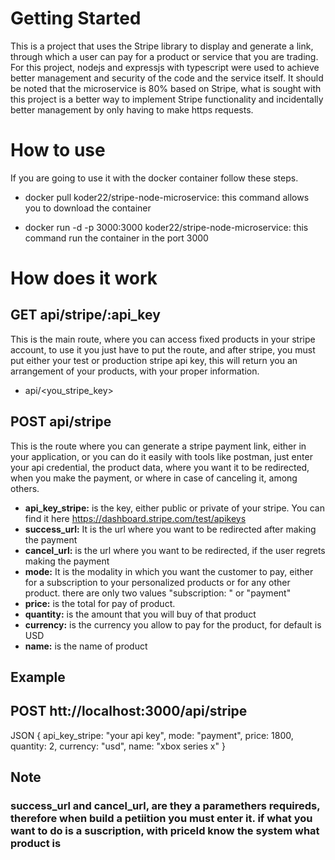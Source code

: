 # Getting Started

This is a project that uses the Stripe library to display and generate a link, through which a user can pay for a product or service that you are trading. For this project, nodejs and expressjs with typescript were used to achieve better management and security of the code and the service itself. It should be noted that the microservice is 80% based on Stripe, what is sought with this project is a better way to implement Stripe functionality and incidentally better management by only having to make https requests.

# How to use

If you are going to use it with the docker container follow these steps.

- docker pull koder22/stripe-node-microservice: this command allows you to download the container

- docker run -d -p 3000:3000 koder22/stripe-node-microservice: this command run the container in the port 3000

# How does it work

## GET api/stripe/:api_key

This is the main route, where you can access fixed products in your stripe account, to use it you just have to put the route, and after stripe, you must put either your test or production stripe api key, this will return you an arrangement of your products, with your proper information.

- api/<you_stripe_key>

## POST api/stripe

This is the route where you can generate a stripe payment link, either in your application, or you can do it easily with tools like postman, just enter your api credential, the product data, where you want it to be redirected, when you make the payment, or where in case of canceling it, among others.

* **api_key_stripe:** is the key, either public or private of your stripe. You can find it here https://dashboard.stripe.com/test/apikeys
* **success_url:** It is the url where you want to be redirected after making the payment
* **cancel_url:** is the url where you want to be redirected, if the user regrets making the payment
* **mode:** It is the modality in which you want the customer to pay, either for a subscription to your personalized products or for any other product. there are only two values "subscription: " or "payment"
* **price:** is the total for pay of product.
* **quantity:** is the amount that you will buy of that product
* **currency:** is the currency you allow to pay for the product, for default is USD
* **name:** is the name of product

## Example

## POST htt://localhost:3000/api/stripe

JSON {
  api_key_stripe: "your api key",
  mode: "payment",
  price: 1800,
  quantity: 2,
  currency: "usd",
  name: "xbox series x"
}

## Note

### **success_url and cancel_url, are they a paramethers requireds, therefore when build a petiition you must enter it. if what you want to do is a suscription, with priceId know the system what product is**
